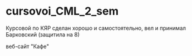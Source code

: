 # cursovoi_CML_2_sem

Курсовой по КЯР сделан хорошо и самостоятельно, вел и принимал Барковский (защитила на 8) 

веб-cайт "Кафе"
